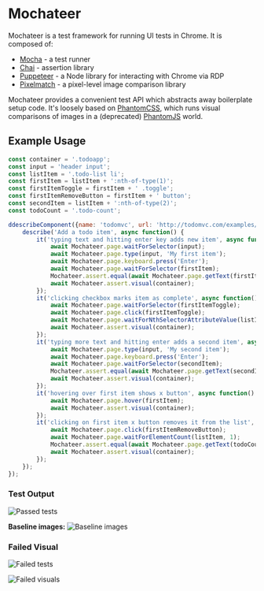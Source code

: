 # Mochateer

Mochateer is a test framework for running UI tests in Chrome. It is composed of:

- [Mocha](https://mochajs.org/) - a test runner
- [Chai](http://chaijs.com/) - assertion library
- [Puppeteer](https://github.com/GoogleChrome/puppeteer) - a Node library for interacting with Chrome via RDP
- [Pixelmatch](https://github.com/mapbox/pixelmatch) - a pixel-level image comparison library

Mochateer provides a convenient test API which abstracts away boilerplate setup code. It's loosely based on [PhantomCSS](https://github.com/Huddle/PhantomCSS), which runs visual comparisons of images in a (deprecated) [PhantomJS](http://phantomjs.org/) world.

## Example Usage

```javascript
const container = '.todoapp';
const input = 'header input';
const listItem = '.todo-list li';
const firstItem = listItem + ':nth-of-type(1)';
const firstItemToggle = firstItem + ' .toggle';
const firstItemRemoveButton = firstItem + ' button';
const secondItem = listItem + ':nth-of-type(2)';
const todoCount = '.todo-count';

ddescribeComponent({name: 'todomvc', url: 'http://todomvc.com/examples/react/#/'}, function() {
    describe('Add a todo item', async function() {
        it('typing text and hitting enter key adds new item', async function() {
            await Mochateer.page.waitForSelector(input);
            await Mochateer.page.type(input, 'My first item');
            await Mochateer.page.keyboard.press('Enter');
            await Mochateer.page.waitForSelector(firstItem);
            Mochateer.assert.equal(await Mochateer.page.getText(firstItem), 'My first item');
            await Mochateer.assert.visual(container);
        });
        it('clicking checkbox marks item as complete', async function() {
            await Mochateer.page.waitForSelector(firstItemToggle);
            await Mochateer.page.click(firstItemToggle);
            await Mochateer.page.waitForNthSelectorAttributeValue(listItem, 1, 'class', 'completed');
            await Mochateer.assert.visual(container);
        });
        it('typing more text and hitting enter adds a second item', async function() {
            await Mochateer.page.type(input, 'My second item');
            await Mochateer.page.keyboard.press('Enter');
            await Mochateer.page.waitForSelector(secondItem);
            Mochateer.assert.equal(await Mochateer.page.getText(secondItem), 'My second item');
            await Mochateer.assert.visual(container);
        });
        it('hovering over first item shows x button', async function() {
            await Mochateer.page.hover(firstItem);
            await Mochateer.assert.visual(container);
        });
        it('clicking on first item x button removes it from the list', async function() {
            await Mochateer.page.click(firstItemRemoveButton);
            await Mochateer.page.waitForElementCount(listItem, 1);
            Mochateer.assert.equal(await Mochateer.page.getText(todoCount), '1 item left');
            await Mochateer.assert.visual(container);
        });
    });
});

```

### Test Output
![Passed tests](https://i.imgur.com/TvNGwmU.png "Passed tests")

**Baseline images:**
![Baseline images](https://i.imgur.com/ohp58e5.png "Baseline images")

### Failed Visual
![Failed tests](https://i.imgur.com/WTWi80H.png "Failed tests")

![Failed visuals](https://i.imgur.com/7D8C5rf.gif "Failed Visuals")

